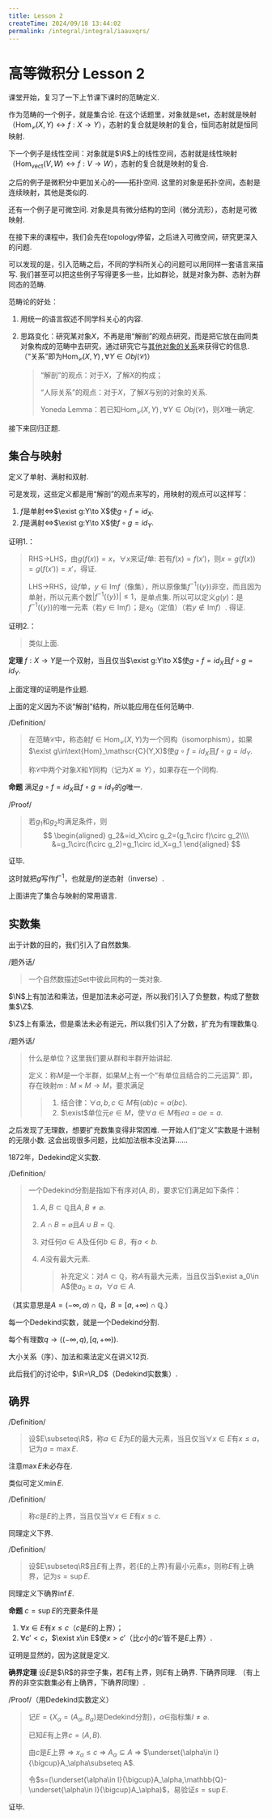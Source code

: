 ```yaml
---
title: Lesson 2
createTime: 2024/09/18 13:44:02
permalink: /integral/integral/iaauxqrs/
---
```

# 高等微积分 Lesson 2

课堂开始，复习了一下上节课下课时的范畴定义.

作为范畴的一个例子，就是集合论. 在这个话题里，对象就是set，态射就是映射（$\text{Hom}_\mathscr{C}(X,Y)\leftrightarrow f:X\to Y$），态射的复合就是映射的复合，恒同态射就是恒同映射.

下一个例子是线性空间：对象就是$\R$上的线性空间，态射就是线性映射（$\text{Hom}_{\text{vect}}(V,W)\leftrightarrow f:V\to W$），态射的复合就是映射的复合.

之后的例子是微积分中更加关心的——拓扑空间. 这里的对象是拓扑空间，态射是连续映射，其他是类似的.

还有一个例子是可微空间. 对象是具有微分结构的空间（微分流形），态射是可微映射.

在接下来的课程中，我们会先在topology停留，之后进入可微空间，研究更深入的问题.

可以发现的是，引入范畴之后，不同的学科所关心的问题可以用同样一套语言来描写. 我们甚至可以把这些例子写得更多一些，比如群论，就是对象为群、态射为群同态的范畴.

范畴论的好处：

1. 用统一的语言叙述不同学科关心的内容.

2. 思路变化：研究某对象$X$，不再是用“解剖”的观点研究，而是把它放在由同类对象构成的范畴中去研究，通过研究它与<u>其他对象的关系</u>来获得它的信息. （“关系”即为$\text{Hom}_\mathscr{C}(X,Y)\,,\forall Y\in Obj(\mathscr{C})$）

   > “解剖”的观点：对于$X$，了解$X$的构成；
   >
   > “人际关系”的观点：对于$X$，了解$X$与别的对象的关系.
   >
   > Yoneda Lemma：若已知$\text{Hom}_\mathscr{C}(X,Y)\,,\forall Y\in Obj(\mathscr{C})$，则$X$唯一确定.

接下来回归正题.

## 集合与映射

定义了单射、满射和双射.

可是发现，这些定义都是用“解剖”的观点来写的，用映射的观点可以这样写：

1. $f$是单射$\Longleftrightarrow$$\exist g:Y\to X$使$g\circ f=id_X$.
2. $f$是满射$\Longleftrightarrow$$\exist g:Y\to X$使$f\circ g=id_Y$.

证明1.：

> RHS$\to$LHS，由$g(f(x))=x$，$\forall x$来证$f$单: 若有$f(x)=f(x')$，则$x=g(f(x))=g(f(x'))=x'$，得证.
>
> LHS$\to$RHS，设$f$单，$y\in\text{Im}f$（像集），所以原像集$f^{-1}(\{y\})$非空，而且因为单射，所以元素个数$|f^{-1}(\{y\})|\leq1$，是单点集. 所以可以定义$g(y)$：是$f^{-1}(\{y\})$的唯一元素（若$y\in\text{Im}f$）；是$x_0$（定值）（若$y\notin\text{Im}f$）. 得证.

证明2.：

> 类似上面.

**定理**	$f:X\to Y$是一个双射，当且仅当$\exist g:Y\to X$使$g\circ f=id_X$且$f\circ g=id_Y$.

上面定理的证明是作业题.

上面的定义因为不谈“解剖”结构，所以能应用在任何范畴中.

/Definition/

> 在范畴$\mathscr{C}$中，称态射$f\in\text{Hom}_\mathscr{C}(X,Y)$为一个同构（isomorphism），如果$\exist g\in\text{Hom}_\mathscr{C}(Y,X)$使$g\circ f=id_X$且$f\circ g=id_Y$.
>
> 称$\mathscr{C}$中两个对象$X$和$Y$同构（记为$X\cong Y$），如果存在一个同构.

**命题**	满足$g\circ f=id_X$且$f\circ g=id_Y$的$g$唯一.

/Proof/

> 若$g_1$和$g_2$均满足条件，则
> $$
> \begin{aligned}
> g_2&=id_X\circ g_2=(g_1\circ f)\circ g_2\\\\
> &=g_1\circ(f\circ g_2)=g_1\circ id_X=g_1
> \end{aligned}
> $$

证毕.

这时就把$g$写作$f^{-1}$，也就是$f$的逆态射（inverse）.

上面讲完了集合与映射的常用语言.

## 实数集

出于计数的目的，我们引入了自然数集.

/题外话/

> 一个自然数描述Set中彼此同构的一类对象.

$\N$上有加法和乘法，但是加法未必可逆，所以我们引入了负整数，构成了整数集$\Z$.

$\Z$上有乘法，但是乘法未必有逆元，所以我们引入了分数，扩充为有理数集$\mathbb{Q}$.

/题外话/

> 什么是单位？这里我们要从群和半群开始讲起.
>
> 定义：称$M$是一个半群，如果$M$上有一个“有单位且结合的二元运算”. 即，存在映射$m:M\times M\to M$，要求满足
>
> > 1. 结合律：$\forall a,b,c\in M$有$(ab)c=a(bc)$.
> > 2. $\exist$单位元$e\in M$，使$\forall a\in M$有$ea=ae=a$.

之后发现了无理数，想要扩充数集变得非常困难. 一开始人们“定义”实数是十进制的无限小数. 这会出现很多问题，比如加法根本没法算……

1872年，Dedekind定义实数.

/Definition/

> 一个Dedekind分割是指如下有序对$(A,B)$，要求它们满足如下条件：
>
> 1. $A,B\subset\mathbb{Q}$且$A,B\neq\varnothing$.
>
> 2. $A\cap B=\varnothing$且$A\cup B=\mathbb{Q}$.
>
> 3. 对任何$a\in A$及任何$b\in B$，有$a<b$.
>
> 4. $A$没有最大元素.
>
>    > 补充定义：对$A\subset\mathbb{Q}$，称$A$有最大元素，当且仅当$\exist a_0\in A$使$a_0\geq a$，$\forall a\in A$.

（其实意思是$A=(-\infty,a)\cap\mathbb{Q}$，$B=[a,+\infty)\cap\mathbb{Q}$.）

每一个Dedekind实数，就是一个Dedekind分割.

每个有理数$q\longrightarrow((-\infty,q),[q,+\infty))$.

大小关系（序）、加法和乘法定义在讲义12页.

此后我们的讨论中，$\R=\R_D$（Dedekind实数集）.

## 确界

/Definition/

> 设$E\subseteq\R$，称$a\in E$为$E$的最大元素，当且仅当$\forall x\in E$有$x\leq a$，记为$a=\max E$.

注意$\max E$未必存在.

类似可定义$\min E$.

/Definition/

> 称$c$是$E$的上界，当且仅当$\forall x\in E$有$x\leq c$.

同理定义下界.

/Definition/

> 设$E\subseteq\R$且$E$有上界，若$\{$E的上界$\}$有最小元素$s$，则称$E$有上确界，记为$s=\sup E$.

同理定义下确界$\inf E$.

**命题**	$c=\sup E$的充要条件是

1. $\forall x\in E$有$x\leq c$（$c$是$E$的上界）；
2. $\forall c'<c$，$\exist x\in E$使$x>c'$（比$c$小的$c'$皆不是$E$上界）.

证明是显然的，因为这就是定义.

**确界定理**	设$E$是$\R$的非空子集，若$E$有上界，则$E$有上确界. 下确界同理. （有上界的非空实数集必有上确界，下确界同理）.

/Proof/（用Dedekind实数定义）

> 记$E=\{X_\alpha=(A_\alpha,B_\alpha)$是Dedekind分割$\}$，$\alpha\in$指标集$I\neq\varnothing$.
>
> 已知$E$有上界$c=(A,B)$.
>
> 由$c$是$E$上界 $\Longrightarrow$ $x_\alpha\leq c$ $\Longrightarrow$ $A_\alpha\subseteq A$ $\Longrightarrow$ $\underset{\alpha\in I}{\bigcup}A_\alpha\subseteq A$.
>
> 令$s=(\underset{\alpha\in I}{\bigcup}A_\alpha,\mathbb{Q}-\underset{\alpha\in I}{\bigcup}A_\alpha)$，易验证$s=\sup E$.

证毕.